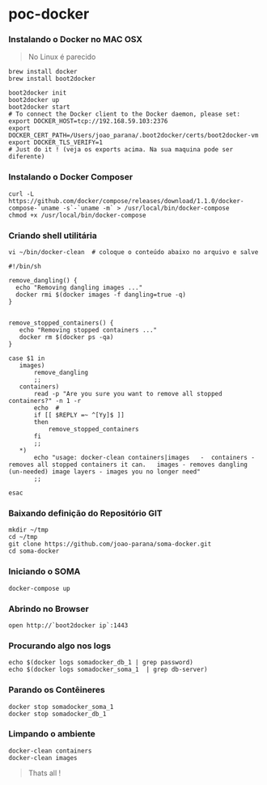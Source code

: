 # poc-docker

### Instalando o Docker no MAC OSX

> No Linux é parecido

    brew install docker 
    brew install boot2docker 
    
    boot2docker init  
    boot2docker up 
    boot2docker start  
    # To connect the Docker client to the Docker daemon, please set: 
    export DOCKER_HOST=tcp://192.168.59.103:2376 
    export DOCKER_CERT_PATH=/Users/joao_parana/.boot2docker/certs/boot2docker-vm 
    export DOCKER_TLS_VERIFY=1
    # Just do it ! (veja os exports acima. Na sua maquina pode ser diferente)
    

### Instalando o Docker Composer

    curl -L https://github.com/docker/compose/releases/download/1.1.0/docker-compose-`uname -s`-`uname -m` > /usr/local/bin/docker-compose
    chmod +x /usr/local/bin/docker-compose
  
### Criando shell utilitária
    vi ~/bin/docker-clean  # coloque o conteúdo abaixo no arquivo e salve
    
    #!/bin/sh                                                                                                                                                                            

    remove_dangling() {
      echo "Removing dangling images ..."
      docker rmi $(docker images -f dangling=true -q)
    }


    remove_stopped_containers() {
       echo "Removing stopped containers ..."
       docker rm $(docker ps -qa)
    }

    case $1 in
       images)
           remove_dangling
           ;;
       containers)
           read -p "Are you sure you want to remove all stopped containers?" -n 1 -r
           echo  #
           if [[ $REPLY =~ ^[Yy]$ ]]
           then
               remove_stopped_containers
           fi
           ;;
       *)
           echo "usage: docker-clean containers|images   -  containers - removes all stopped containers it can.   images - removes dangling (un-needed) image layers - images you no longer need"
           ;;

    esac

### Baixando definição do Repositório GIT

    mkdir ~/tmp
    cd ~/tmp
    git clone https://github.com/joao-parana/soma-docker.git
    cd soma-docker

### Iniciando o SOMA

    docker-compose up

### Abrindo no Browser

    open http://`boot2docker ip`:1443

### Procurando algo nos logs
    echo $(docker logs somadocker_db_1 | grep password)
    echo $(docker logs somadocker_soma_1  | grep db-server)

### Parando os Contêineres
    docker stop somadocker_soma_1 
    docker stop somadocker_db_1

### Limpando o ambiente
    docker-clean containers
    docker-clean images

> Thats all !



